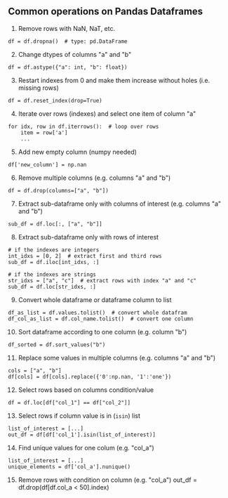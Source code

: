## Common operations on Pandas Dataframes

1) Remove rows with NaN, NaT, etc.
```
df = df.dropna()  # type: pd.DataFrame
```

2) Change dtypes of columns "a" and "b"
```
df = df.astype({"a": int, "b": float})
``` 

3) Restart indexes from 0 and make them increase without holes (i.e. missing rows)
```
df = df.reset_index(drop=True)
``` 

4) Iterate over rows (indexes) and select one item of column "a"
```
for idx, row in df.iterrows():  # loop over rows
    item = row['a']
    ...
``` 

5) Add new empty column (numpy needed)
```
df['new_column'] = np.nan
```  

6) Remove multiple columns (e.g. columns "a" and "b")
```
df = df.drop(columns=["a", "b"])
```  

7) Extract sub-dataframe only with columns of interest (e.g. columns "a" and "b")
```
sub_df = df.loc[:, ["a", "b"]]
```  

8) Extract sub-dataframe only with rows of interest
```
# if the indexes are integers
int_idxs = [0, 2]  # extract first and third rows
sub_df = df.iloc[int_idxs, :]

# if the indexes are strings
str_idxs = ["a", "c"]  # extract rows with index "a" and "c"
sub_df = df.loc[str_idxs, :]
```  

9) Convert whole dataframe or dataframe column to list
```
df_as_list = df.values.tolist()  # convert whole datafram
df_col_as_list = df.col_name.tolist()  # convert one column
```  

10) Sort dataframe according to one column (e.g. column "b")
```
df_sorted = df.sort_values("b")
```  

11) Replace some values in multiple columns (e.g. columns "a" and "b")
```
cols = ["a", "b"]
df[cols] = df[cols].replace({'0':np.nan, '1':'one'})
```  

12) Select rows based on columns condition/value
```
df = df.loc[df["col_1"] == df["col_2"]]
``` 

13) Select rows if column value is in (```isin```) list
```
list_of_interest = [...]
out_df = df[df['col_1'].isin(list_of_interest)]
``` 

14) Find unique values for one colum (e.g. "col_a")
```
list_of_interest = [...]
unique_elements = df['col_a'].nunique()
``` 

15) Remove rows with condition on column (e.g. "col_a")
out_df = df.drop(df[df.col_a < 50].index)
